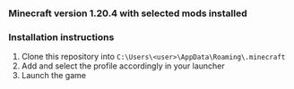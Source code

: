 ### Minecraft version 1.20.4 with selected mods installed

### Installation instructions
1. Clone this repository into ```C:\Users\<user>\AppData\Roaming\.minecraft```
2. Add and select the profile accordingly in your launcher
3. Launch the game
